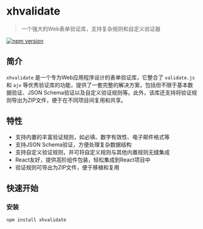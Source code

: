 

# xhvalidate

> 一个强大的Web表单验证库，支持复杂规则和自定义验证器

[![npm version](https://img.shields.io/npm/v/web-form-validation.svg)](https://www.npmjs.com/package/xhvalidate)

## 简介
`xhvalidate` 是一个专为Web应用程序设计的表单验证库，它整合了 `validate.js` 和 `ajv` 等优秀验证库的功能，提供了一套完整的解决方案，包括但不限于基本数据验证、JSON Schema验证以及自定义验证规则等。此外，该库还支持将验证规则导出为ZIP文件，便于在不同项目间复用和共享。

## 特性

- 支持内置的丰富验证规则，如必填、数字有效性、电子邮件格式等
- 支持JSON Schema验证，方便处理复杂数据结构
- 支持自定义验证规则，并可将自定义规则与其他内置规则无缝集成
- React友好，提供高阶组件包装，轻松集成到React项目中
- 验证规则可导出为ZIP文件，便于移植和复用

## 快速开始
### 安装

```bash
npm install xhvalidate